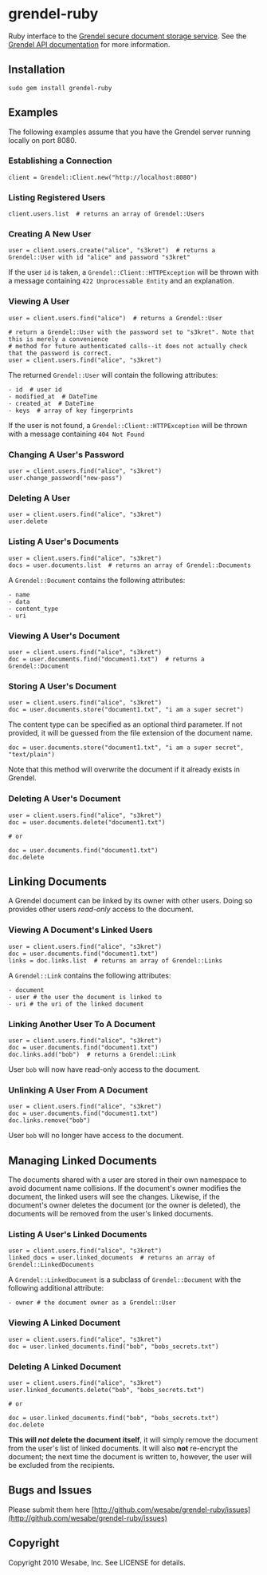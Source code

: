 grendel-ruby
============

Ruby interface to the [Grendel secure document storage service](http://github.com/wesabe/grendel). See the [Grendel API documentation](http://github.com/wesabe/grendel/blob/master/API.md) for more information.

Installation
------------

    sudo gem install grendel-ruby

Examples
--------

The following examples assume that you have the Grendel server running locally on port 8080.


### Establishing a Connection

    client = Grendel::Client.new("http://localhost:8080")


### Listing Registered Users

    client.users.list  # returns an array of Grendel::Users    


### Creating A New User

    user = client.users.create("alice", "s3kret")  # returns a Grendel::User with id "alice" and password "s3kret"
    
If the user `id` is taken, a `Grendel::Client::HTTPException` will be thrown with a message containing `422 Unprocessable Entity` and an explanation.


### Viewing A User

    user = client.users.find("alice")  # returns a Grendel::User
    
    # return a Grendel::User with the password set to "s3kret". Note that this is merely a convenience
    # method for future authenticated calls--it does not actually check that the password is correct.
    user = client.users.find("alice", "s3kret")

The returned `Grendel::User` will contain the following attributes:

    - id  # user id
    - modified_at  # DateTime
    - created_at  # DateTime
    - keys  # array of key fingerprints
    
If the user is not found, a `Grendel::Client::HTTPException` will be thrown with a message containing `404 Not Found`


### Changing A User's Password

    user = client.users.find("alice", "s3kret")
    user.change_password("new-pass")
    

### Deleting A User

    user = client.users.find("alice", "s3kret")
    user.delete


### Listing A User's Documents

    user = client.users.find("alice", "s3kret")
    docs = user.documents.list  # returns an array of Grendel::Documents

A `Grendel::Document` contains the following attributes:

    - name
    - data
    - content_type
    - uri


### Viewing A User's Document

    user = client.users.find("alice", "s3kret")
    doc = user.documents.find("document1.txt")  # returns a Grendel::Document


### Storing A User's Document

    user = client.users.find("alice", "s3kret")
    doc = user.documents.store("document1.txt", "i am a super secret")

The content type can be specified as an optional third parameter. If not provided,
it will be guessed from the file extension of the document name.

    doc = user.documents.store("document1.txt", "i am a super secret", "text/plain")

Note that this method will overwrite the document if it already exists in Grendel.


### Deleting A User's Document

    user = client.users.find("alice", "s3kret")
    doc = user.documents.delete("document1.txt")
    
    # or
    
    doc = user.documents.find("document1.txt")
    doc.delete


## Linking Documents

A Grendel document can be linked by its owner with other users. Doing so
provides other users *read-only* access to the document.


### Viewing A Document's Linked Users

    user = client.users.find("alice", "s3kret")
    doc = user.documents.find("document1.txt")
    links = doc.links.list  # returns an array of Grendel::Links
    
A `Grendel::Link` contains the following attributes:

    - document
    - user # the user the document is linked to
    - uri # the uri of the linked document


### Linking Another User To A Document

    user = client.users.find("alice", "s3kret")
    doc = user.documents.find("document1.txt")
    doc.links.add("bob")  # returns a Grendel::Link

User `bob` will now have read-only access to the document.


### Unlinking A User From A Document

    user = client.users.find("alice", "s3kret")
    doc = user.documents.find("document1.txt")
    doc.links.remove("bob")

User `bob` will no longer have access to the document.


## Managing Linked Documents

The documents shared with a user are stored in their own namespace to avoid
document name collisions. If the document's owner modifies the document, the
linked users will see the changes. Likewise, if the document's owner deletes the
document (or the owner is deleted), the documents will be removed from the
user's linked documents.


### Listing A User's Linked Documents


    user = client.users.find("alice", "s3kret")
    linked_docs = user.linked_documents  # returns an array of Grendel::LinkedDocuments
    
A `Grendel::LinkedDocument` is a subclass of `Grendel::Document` with the following additional attribute:

    - owner # the document owner as a Grendel::User


### Viewing A Linked Document


    user = client.users.find("alice", "s3kret")
    doc = user.linked_documents.find("bob", "bobs_secrets.txt")
    

### Deleting A Linked Document

    user = client.users.find("alice", "s3kret")
    user.linked_documents.delete("bob", "bobs_secrets.txt")
    
    # or
    
    doc = user.linked_documents.find("bob", "bobs_secrets.txt")
    doc.delete

**This will *not* delete the document itself**, it will simply remove the
document from the user's list of linked documents. It will also **not**
re-encrypt the document; the next time the document is written to, however, the
user will be excluded from the recipients.

## Bugs and Issues

Please submit them here [http://github.com/wesabe/grendel-ruby/issues](http://github.com/wesabe/grendel-ruby/issues)

## Copyright

Copyright 2010 Wesabe, Inc. See LICENSE for details.